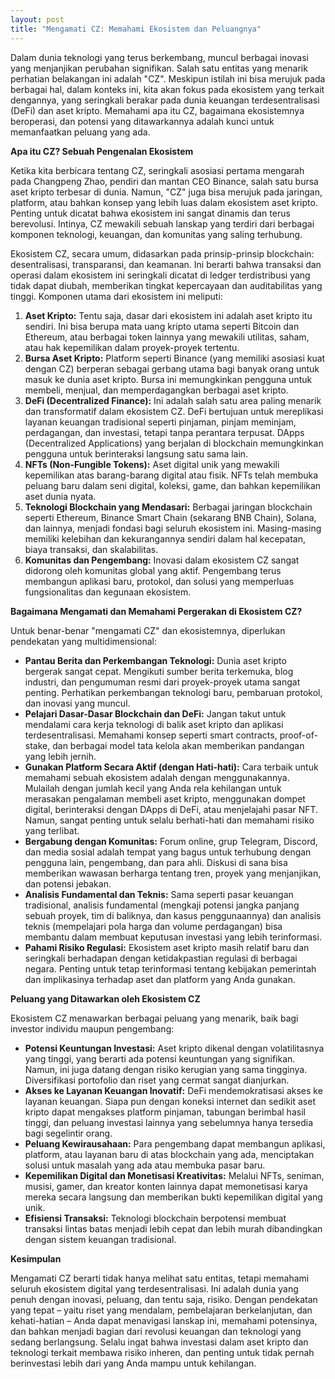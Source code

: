 ```yaml
---
layout: post
title: "Mengamati CZ: Memahami Ekosistem dan Peluangnya"
---
```


Dalam dunia teknologi yang terus berkembang, muncul berbagai inovasi yang menjanjikan perubahan signifikan. Salah satu entitas yang menarik perhatian belakangan ini adalah "CZ". Meskipun istilah ini bisa merujuk pada berbagai hal, dalam konteks ini, kita akan fokus pada ekosistem yang terkait dengannya, yang seringkali berakar pada dunia keuangan terdesentralisasi (DeFi) dan aset kripto. Memahami apa itu CZ, bagaimana ekosistemnya beroperasi, dan potensi yang ditawarkannya adalah kunci untuk memanfaatkan peluang yang ada.

**Apa itu CZ? Sebuah Pengenalan Ekosistem**

Ketika kita berbicara tentang CZ, seringkali asosiasi pertama mengarah pada Changpeng Zhao, pendiri dan mantan CEO Binance, salah satu bursa aset kripto terbesar di dunia. Namun, "CZ" juga bisa merujuk pada jaringan, platform, atau bahkan konsep yang lebih luas dalam ekosistem aset kripto. Penting untuk dicatat bahwa ekosistem ini sangat dinamis dan terus berevolusi. Intinya, CZ mewakili sebuah lanskap yang terdiri dari berbagai komponen teknologi, keuangan, dan komunitas yang saling terhubung.

Ekosistem CZ, secara umum, didasarkan pada prinsip-prinsip blockchain: desentralisasi, transparansi, dan keamanan. Ini berarti bahwa transaksi dan operasi dalam ekosistem ini seringkali dicatat di ledger terdistribusi yang tidak dapat diubah, memberikan tingkat kepercayaan dan auditabilitas yang tinggi. Komponen utama dari ekosistem ini meliputi:

1.  **Aset Kripto:** Tentu saja, dasar dari ekosistem ini adalah aset kripto itu sendiri. Ini bisa berupa mata uang kripto utama seperti Bitcoin dan Ethereum, atau berbagai token lainnya yang mewakili utilitas, saham, atau hak kepemilikan dalam proyek-proyek tertentu.
2.  **Bursa Aset Kripto:** Platform seperti Binance (yang memiliki asosiasi kuat dengan CZ) berperan sebagai gerbang utama bagi banyak orang untuk masuk ke dunia aset kripto. Bursa ini memungkinkan pengguna untuk membeli, menjual, dan memperdagangkan berbagai aset kripto.
3.  **DeFi (Decentralized Finance):** Ini adalah salah satu area paling menarik dan transformatif dalam ekosistem CZ. DeFi bertujuan untuk mereplikasi layanan keuangan tradisional seperti pinjaman, pinjam meminjam, perdagangan, dan investasi, tetapi tanpa perantara terpusat. DApps (Decentralized Applications) yang berjalan di blockchain memungkinkan pengguna untuk berinteraksi langsung satu sama lain.
4.  **NFTs (Non-Fungible Tokens):** Aset digital unik yang mewakili kepemilikan atas barang-barang digital atau fisik. NFTs telah membuka peluang baru dalam seni digital, koleksi, game, dan bahkan kepemilikan aset dunia nyata.
5.  **Teknologi Blockchain yang Mendasari:** Berbagai jaringan blockchain seperti Ethereum, Binance Smart Chain (sekarang BNB Chain), Solana, dan lainnya, menjadi fondasi bagi seluruh ekosistem ini. Masing-masing memiliki kelebihan dan kekurangannya sendiri dalam hal kecepatan, biaya transaksi, dan skalabilitas.
6.  **Komunitas dan Pengembang:** Inovasi dalam ekosistem CZ sangat didorong oleh komunitas global yang aktif. Pengembang terus membangun aplikasi baru, protokol, dan solusi yang memperluas fungsionalitas dan kegunaan ekosistem.

**Bagaimana Mengamati dan Memahami Pergerakan di Ekosistem CZ?**

Untuk benar-benar "mengamati CZ" dan ekosistemnya, diperlukan pendekatan yang multidimensional:

*   **Pantau Berita dan Perkembangan Teknologi:** Dunia aset kripto bergerak sangat cepat. Mengikuti sumber berita terkemuka, blog industri, dan pengumuman resmi dari proyek-proyek utama sangat penting. Perhatikan perkembangan teknologi baru, pembaruan protokol, dan inovasi yang muncul.
*   **Pelajari Dasar-Dasar Blockchain dan DeFi:** Jangan takut untuk mendalami cara kerja teknologi di balik aset kripto dan aplikasi terdesentralisasi. Memahami konsep seperti smart contracts, proof-of-stake, dan berbagai model tata kelola akan memberikan pandangan yang lebih jernih.
*   **Gunakan Platform Secara Aktif (dengan Hati-hati):** Cara terbaik untuk memahami sebuah ekosistem adalah dengan menggunakannya. Mulailah dengan jumlah kecil yang Anda rela kehilangan untuk merasakan pengalaman membeli aset kripto, menggunakan dompet digital, berinteraksi dengan DApps di DeFi, atau menjelajahi pasar NFT. Namun, sangat penting untuk selalu berhati-hati dan memahami risiko yang terlibat.
*   **Bergabung dengan Komunitas:** Forum online, grup Telegram, Discord, dan media sosial adalah tempat yang bagus untuk terhubung dengan pengguna lain, pengembang, dan para ahli. Diskusi di sana bisa memberikan wawasan berharga tentang tren, proyek yang menjanjikan, dan potensi jebakan.
*   **Analisis Fundamental dan Teknis:** Sama seperti pasar keuangan tradisional, analisis fundamental (mengkaji potensi jangka panjang sebuah proyek, tim di baliknya, dan kasus penggunaannya) dan analisis teknis (mempelajari pola harga dan volume perdagangan) bisa membantu dalam membuat keputusan investasi yang lebih terinformasi.
*   **Pahami Risiko Regulasi:** Ekosistem aset kripto masih relatif baru dan seringkali berhadapan dengan ketidakpastian regulasi di berbagai negara. Penting untuk tetap terinformasi tentang kebijakan pemerintah dan implikasinya terhadap aset dan platform yang Anda gunakan.

**Peluang yang Ditawarkan oleh Ekosistem CZ**

Ekosistem CZ menawarkan berbagai peluang yang menarik, baik bagi investor individu maupun pengembang:

*   **Potensi Keuntungan Investasi:** Aset kripto dikenal dengan volatilitasnya yang tinggi, yang berarti ada potensi keuntungan yang signifikan. Namun, ini juga datang dengan risiko kerugian yang sama tingginya. Diversifikasi portofolio dan riset yang cermat sangat dianjurkan.
*   **Akses ke Layanan Keuangan Inovatif:** DeFi mendemokratisasi akses ke layanan keuangan. Siapa pun dengan koneksi internet dan sedikit aset kripto dapat mengakses platform pinjaman, tabungan berimbal hasil tinggi, dan peluang investasi lainnya yang sebelumnya hanya tersedia bagi segelintir orang.
*   **Peluang Kewirausahaan:** Para pengembang dapat membangun aplikasi, platform, atau layanan baru di atas blockchain yang ada, menciptakan solusi untuk masalah yang ada atau membuka pasar baru.
*   **Kepemilikan Digital dan Monetisasi Kreativitas:** Melalui NFTs, seniman, musisi, gamer, dan kreator konten lainnya dapat memonetisasi karya mereka secara langsung dan memberikan bukti kepemilikan digital yang unik.
*   **Efisiensi Transaksi:** Teknologi blockchain berpotensi membuat transaksi lintas batas menjadi lebih cepat dan lebih murah dibandingkan dengan sistem keuangan tradisional.

**Kesimpulan**

Mengamati CZ berarti tidak hanya melihat satu entitas, tetapi memahami seluruh ekosistem digital yang terdesentralisasi. Ini adalah dunia yang penuh dengan inovasi, peluang, dan tentu saja, risiko. Dengan pendekatan yang tepat – yaitu riset yang mendalam, pembelajaran berkelanjutan, dan kehati-hatian – Anda dapat menavigasi lanskap ini, memahami potensinya, dan bahkan menjadi bagian dari revolusi keuangan dan teknologi yang sedang berlangsung. Selalu ingat bahwa investasi dalam aset kripto dan teknologi terkait membawa risiko inheren, dan penting untuk tidak pernah berinvestasi lebih dari yang Anda mampu untuk kehilangan.
